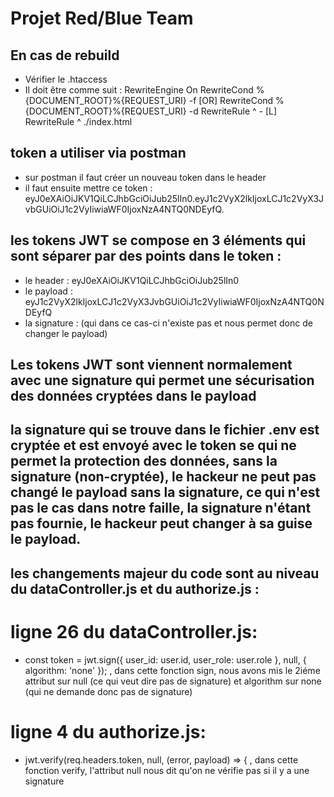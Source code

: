 # Projet Red/Blue Team

## En cas de rebuild
- Vérifier le .htaccess
- Il doit être comme suit :
    RewriteEngine On
    RewriteCond %{DOCUMENT_ROOT}%{REQUEST_URI} -f [OR]
    RewriteCond %{DOCUMENT_ROOT}%{REQUEST_URI} -d
    RewriteRule ^ - [L]
    RewriteRule ^ ./index.html

## token a utiliser via postman
- sur postman il faut créer un nouveau token dans le header
- il faut ensuite mettre ce token : eyJ0eXAiOiJKV1QiLCJhbGciOiJub25lIn0.eyJ1c2VyX2lkIjoxLCJ1c2VyX3JvbGUiOiJ1c2VyIiwiaWF0IjoxNzA4NTQ0NDEyfQ.

## les tokens JWT se compose en 3 éléments qui sont séparer par des points dans le token : 
- le header : eyJ0eXAiOiJKV1QiLCJhbGciOiJub25lIn0
- le payload : eyJ1c2VyX2lkIjoxLCJ1c2VyX3JvbGUiOiJ1c2VyIiwiaWF0IjoxNzA4NTQ0NDEyfQ
- la signature : (qui dans ce cas-ci n'existe pas et nous permet donc de changer le payload)

## Les tokens JWT sont viennent normalement avec une signature qui permet une sécurisation des données cryptées dans le payload 
## la signature qui se trouve dans le fichier .env est cryptée et est envoyé avec le token se qui ne permet la protection des données, sans la signature (non-cryptée), le hackeur ne peut pas changé le payload sans la signature, ce qui n'est pas le cas dans notre faille, la signature n'étant pas fournie, le hackeur peut changer à sa guise le payload.

## les changements majeur du code sont au niveau du dataController.js et du authorize.js : 
# ligne 26 du dataController.js: 
- const token = jwt.sign({ user_id: user.id, user_role: user.role }, null, { algorithm: 'none' }); , dans cette fonction sign, nous avons mis le 2iéme attribut sur null (ce qui veut dire pas de signature) et algorithm sur none (qui ne demande donc pas de signature)
# ligne 4 du authorize.js:
- jwt.verify(req.headers.token, null, (error, payload) => { , dans cette fonction verify, l'attribut null nous dit qu'on ne vérifie pas si il y a une signature
